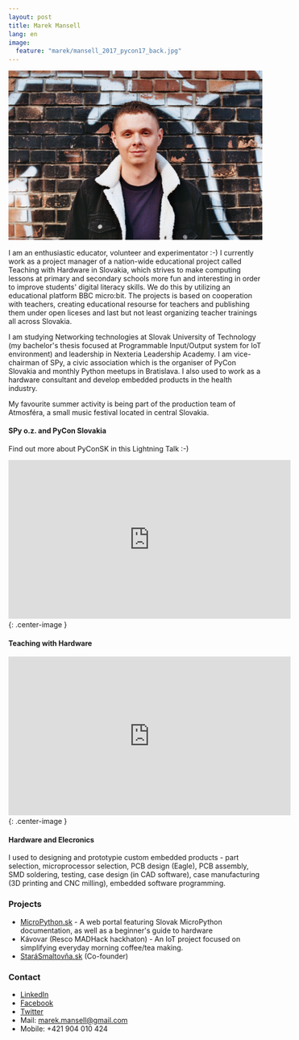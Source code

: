 ```yaml
---
layout: post
title: Marek Mansell
lang: en
image:
  feature: "marek/mansell_2017_pycon17_back.jpg"
---
```


![Marek Mansell](/images/marek/mansell_2019_wall_big.jpg)

I am an enthusiastic educator, volunteer and experimentator :-) I currently work as a project manager of a nation-wide educational project called Teaching with Hardware in Slovakia, which strives to make computing lessons at primary and secondary schools more fun and interesting in order to improve students' digital literacy skills. We do this by utilizing an educational platform BBC micro:bit. The projects is based on cooperation with teachers, creating educational resourse for teachers and publishing them under open liceses and last but not least organizing teacher trainings all across Slovakia.

I am studying Networking technologies at Slovak University of Technology (my bachelor's thesis focused at Programmable Input/Output system for IoT environment) and leadership in Nexteria Leadership Academy. I am vice-chairman of SPy, a civic association which is the organiser of PyCon Slovakia and monthly Python meetups in Bratislava. I also used to work as a hardware consultant and develop embedded products in the health industry.

My favourite summer activity is being part of the production team of Atmosféra, a small music festival located in central Slovakia.

#### SPy o.z. and PyCon Slovakia

Find out more about PyConSK in this Lightning Talk :-)
<iframe width="560" height="315" src="https://www.youtube.com/embed/XsKUP23WPxY?rel=0&amp;controls=0&amp;showinfo=0&amp;start=432" frameborder="0" allow="autoplay; encrypted-media" allowfullscreen></iframe>{: .center-image }

#### Teaching with Hardware

<iframe width="560" height="315" src="https://www.youtube.com/embed/cM5DdhZD9aY" frameborder="0" allow="autoplay; encrypted-media" allowfullscreen></iframe>{: .center-image }

#### Hardware and Elecronics

I used to designing and prototypie custom embedded products - part selection, microprocessor selection, PCB design (Eagle), PCB assembly, SMD soldering, testing, case design (in CAD software), case manufacturing (3D printing and CNC milling), embedded software programming.

### Projects

*   [MicroPython.sk](http://micropython.sk/) - A web portal featuring Slovak MicroPython documentation, as well as a beginner's guide to hardware
*   Kávovar (Resco MADHack hackhaton) - An IoT project focused on simplifying everyday morning coffee/tea making.
*   [StaráSmaltov&#x0148;a.sk](#) (Co-founder)


### Contact

* [LinkedIn](https://www.linkedin.com/in/marekmansell)
* [Facebook](http://facebook.com/marekmansell)
* [Twitter](http://twitter.com/marekmansell)
* Mail: marek.mansell@gmail.com
* Mobile: +421 904 010 424
